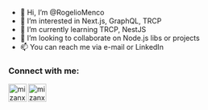 - 👋 Hi, I’m @RogelioMenco
- 👀 I’m interested in Next.js, GraphQL, TRCP
- 🌱 I’m currently learning TRCP, NestJS
- 💞️ I’m looking to collaborate on Node.js libs or projects
- 📫 You can reach me via e-mail or LinkedIn

### Connect with me:

[<img align="left" alt="mizanxali | Email" width="36px" src="https://edent.github.io/SuperTinyIcons/images/svg/gmail.svg" />][email]
[<img align="left" alt="mizanxali | LinkedIn" width="36px" src="https://edent.github.io/SuperTinyIcons/images/svg/linkedin.svg" />][linkedin]

[email]: mailto:rogeliomenco4@gmail.com
[linkedin]: https://www.linkedin.com/in/rogelio-menco

